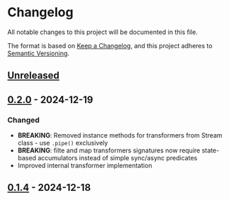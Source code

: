 # Changelog

All notable changes to this project will be documented in this file.

The format is based on [Keep a Changelog](https://keepachangelog.com/en/1.0.0/),
and this project adheres to [Semantic Versioning](https://semver.org/spec/v2.0.0.html).

## [Unreleased]

## [0.2.0] - 2024-12-19

### Changed

- **BREAKING**: Removed instance methods for transformers from Stream class - use `.pipe()` exclusively
- **BREAKING**: filte and map transformers signatures now require state-based accumulators instead of simple sync/async predicates
- Improved internal transformer implementation

## [0.1.4] - 2024-12-18

[Unreleased]: https://github.com/soffinal/stream/compare/v0.1.4...HEAD
[0.2.0]: https://github.com/soffinal/stream/compare/v0.1.4...v0.2.0
[0.1.4]: https://github.com/soffinal/stream/releases/tag/v0.1.4
